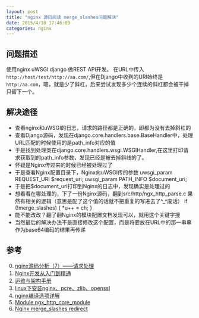 ```yaml
---
layout: post
title: "nginx 源码阅读 merge_slashes问题解决"
date: 2015/4/18 17:46:09 
categories: nginx
---
```


## 问题描述
使用nginx uWSGI django 做REST API开发。
在URL中传入`http://host/test/http://aa.com/`,但在Django中收到的URI始终是`http:/aa.com`，嗯，就是少了斜杠，后来尝试发现多少个连续的斜杠都会被干掉只留下一个。

## 解决途径
+ 查看nginx和uWSGI的日志，请求的路径都是正确的，即都为没有去掉斜杠的
+ 查看Django源码，发现在django.core.handlers.base.BaseHandler中，处理URL匹配的时候使用的是path_info对应的值
+ 于是找到处理类在django.core.handlers.wsgi.WSGIHandler,在这里打印请求获取到的path_info参数，发现已经是被去掉斜线的了。
+ 怀疑是Nginx传过来的时候已经被处理过了
+ 于是查看Nginx配置目录下，Nginx向uWSGI传的参数
        uwsgi_param  REQUEST_URI        $request_uri;
        uwsgi_param  PATH_INFO          $document_uri;
+ 于是把$document_url打印到Nginx的日志中，发现确实是处理过的
+ 想看看在哪处理的，下了一份Nginx源码，翻到src/http/ngx_http_parse.c 果然有相关的逻辑（意思是配了这个值的话就不把重复的写进去了^_^废话）
         if (!merge_slashes) {
                    *u++ = ch;
         }
+ 能不能改改？翻了翻Nginx的模块配置文档发现可以，就用这个关键字搜
+ 当然最后的解决办法不是直接修改这个配置，而是将要放在URL中的那一串串作为base64编码的结果再传递


## 参考
0. [nginx源码分析（7）——请求处理][2]
1. [Nginx开发从入门到精通][3]
2. [运维与架构手册][4]
3. [linux下安装nginx、pcre、zlib、openssl][5]
4. [nginx编译选项详解][6]
0. [Module ngx_http_core_module][0]
1. [Nginx merge_slashes redirect][1]


[0]: http://nginx.org/en/docs/http/ngx_http_core_module.html "Module ngx_http_core_module"
[1]: http://stackoverflow.com/questions/14832780/nginx-merge-slashes-redirect "Nginx merge_slashes redirect"
[2]: http://blog.csdn.net/chosen0ne/article/details/7861048 "nginx源码分析（7）——请求处理"
[3]: http://tengine.taobao.org/book/index.html "Nginx开发从入门到精通"
[4]: http://www.nginx.cn/manual "运维与架构手册"
[5]: http://blog.csdn.net/wanwang8/article/details/7200454 "linux下安装nginx、pcre、zlib、openssl"
[6]: http://sjsky.iteye.com/blog/1146520 "nginx编译选项详解"
